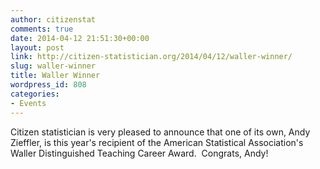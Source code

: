 ```yaml
---
author: citizenstat
comments: true
date: 2014-04-12 21:51:30+00:00
layout: post
link: http://citizen-statistician.org/2014/04/12/waller-winner/
slug: waller-winner
title: Waller Winner
wordpress_id: 808
categories:
- Events
---
```


Citizen statistician is very pleased to announce that one of its own, Andy Zieffler, is this year's recipient of the American Statistical Association's Waller Distinguished Teaching Career Award.  Congrats, Andy!
